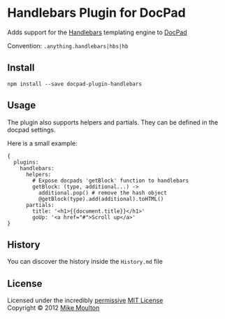 # Handlebars Plugin for DocPad
Adds support for the [Handlebars](http://handlebarsjs.com/) templating engine to [DocPad](https://docpad.org)

Convention:  `.anything.handlebars|hbs|hb`


## Install

```
npm install --save docpad-plugin-handlebars
```


## Usage

The plugin also supports helpers and partials. They can be defined in the docpad settings.

Here is a small example:

    {
      plugins:
        handlebars:
          helpers:
            # Expose docpads 'getBlock' function to handlebars
            getBlock: (type, additional...) ->
              additional.pop() # remove the hash object
              @getBlock(type).add(additional).toHTML()
          partials:
            title: '<h1>{{document.title}}</h1>'
            goUp: '<a href="#">Scroll up</a>'
    }


## History

You can discover the history inside the `History.md` file


## License
Licensed under the incredibly [permissive](http://en.wikipedia.org/wiki/Permissive_free_software_licence) [MIT License](http://creativecommons.org/licenses/MIT/)
<br/>Copyright &copy; 2012 [Mike Moulton](http://meltmedia.com)